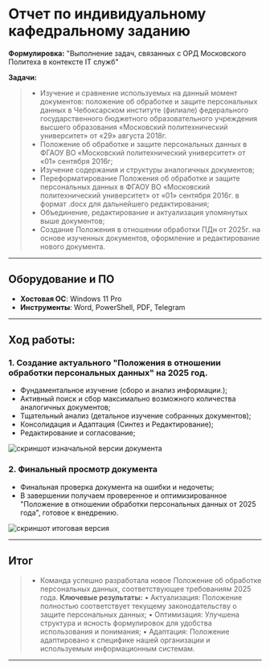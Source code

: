 # Отчет по индивидуальному кафедральному заданию
**Формулировка:** "Выполнение задач, связанных с ОРД Московского Политеха в контексте IT служб"

**Задачи:**

> - Изучение и сравнение используемых на данный момент документов: положение об обработке и защите персональных данных в Чебоксарском институте (филиале) федерального государственного бюджетного образовательного учреждения высшего образования «Московский политехнический университет» от «29» августа 2018г.
> - Положение об обработке и защите персональных данных в ФГАОУ ВО «Московский политехнический университет» от «01» сентября 2016г;
> - Изучение содержания и структуры аналогичных документов;
> - Переформатирование Положения об обработке и защите персональных данных в ФГАОУ ВО «Московский политехнический университет» от «01» сентября 2016г. в формат .docx для дальнейшего редактирования;
> - Объединение, редактирование и актуализация упомянутых выше документов;
> - Создание Положения в отношении обработки ПДн от 2025г. на основе изученных документов, оформление и редактирование нового документа.

---

## Оборудование и ПО

- **Хостовая ОС**: Windows 11 Pro
- **Инструменты**: Word, PowerShell, PDF, Telegram

---

## Ход работы:

### 1. Создание актуального "Положения в отношении обработки персональных данных" на 2025 год.

- Фундаментальное изучение (сборо и анализ информации.);
- Активный поиск и сбор максимально возможного количества аналогичных документов;
- Тщательный анализ (детальное изучение собранных документов);
- Консолидация и Адаптация (Синтез и Редактирование);
- Редактирование и согласование;

![скриншот изначальной версии документа](media/personal_task/screen_1.png)


### 2. Финальный просмотр документа

- Финальная проверка документа на ошибки и недочеты;
- В завершении получаем проверенное и оптимизированное "Положение в отношении обработки персональных данных от 2025 года", готовое к внедрению.

![скриншот итоговая версия](media/personal_task/screen_4.png)

---

## Итог

> - Команда успешно разработала новое Положение об обработке персональных данных, соответствующее требованиям 2025 года.
**Ключевые результаты:**
• Актуализация: Положение полностью соответствует текущему законодательству о защите персональных данных;
• Оптимизация: Улучшена структура и ясность формулировок для удобства использования и понимания;
• Адаптация: Положение адаптировано к специфике нашей организации и используемым информационным системам.

---
